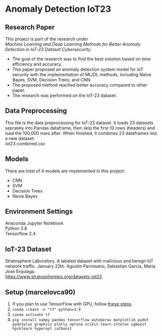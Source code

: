 # Anomaly Detection IoT23
## Research Paper
This project is part of the research under   
*Machine Learning and Deep Learning Methods for Better Anomaly Detection in IoT-23 Dataset Cybersecurity*.  
  
* The goal of the research was to find the best solution based on time efficiency and accuracy.  
* This paper proposed an anomaly detection system model for IoT security with the implementation of ML/DL methods, including Naïve Bayes, SVM, Decision Trees, and CNN.  
* The proposed method reached better accuracy compared to other paper.  
* The research was performed on the IoT-23 dataset.  
  
## Data Preprocessing
This file is the data preprocessing for IoT-23 dataset. It loads 23 datasets seprately into Pandas dataframe, then skip the first 10 rows (headers) and load the 100,000 rows after. When finished, it combines 23 dataframes into a new dataset:  
iot23 combined.csv  
  
## Models
There are total of 4 models are implemented in this project:  
* CNN
* SVM
* Decision Trees
* Navie Bayes
  
## Environment Settings
Anaconda Jupyter Notebook  
Python 3.8  
Tensorflow 2.4  
  
## IoT-23 Dataset  
Stratosphere Laboratory. A labeled dataset with malicious and benign IoT network traffic. January 22th. Agustin Parmisano, Sebastian Garcia, Maria Jose Erquiaga.  
https://www.stratosphereips.org/datasets-iot23

## Setup (marcelovca90)
1. If you plan to use TensorFlow with GPU, follow [these steps](https://ramseyelbasheer.io/2022/01/20/the-ultimate-tensorflow-gpu-installation-guide-for-2022-and-beyond/).
2. `conda create -n "tf" python=3.9`
3. `conda activate tf`
4. `pip install numpy pandas tensorflow autokeras matplotlib pydot pydotplus graphviz plotly optuna scikit-learn-intelex xgboost hpsklearn hyperopt catboost`
